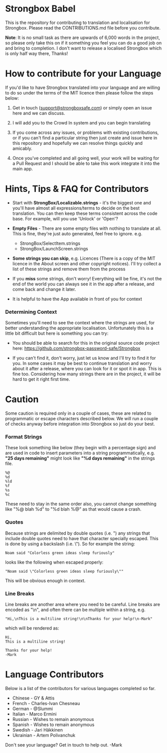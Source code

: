 
# Strongbox Babel
This is the repository for contributing to translation and localisation for Strongbox. Please read the CONTRIBUTIONS.md file before you contribute. 

**Note**: It is no small task as there are upwards of 6,000 words in the project, so please only take this on if it something you feel you can do a good job on and bring to completion. I don't want to release a localised Strongbox which is only half way there, Thanks!
# How to contribute for your Language
If you'd like to have Strongbox translated into your language and are willing to do so under the terms of the MIT licence then please follow the steps below:

1. Get in touch (support@strongboxsafe.com) or simply open an issue here and we can discuss.

2. I will add you to the Crowd In system and you can begin translating

3. If you come across any issues, or problems with existing contributions, or if you can't find a particular string then just create and issue here in this repository and hopefully we can resolve things quickly and amicably.

4. Once you've completed and all going well, your work will be waiting for a Pull Request and I should be able to take this work integrate it into the main app.

# Hints, Tips & FAQ for Contributors
 - Start with **StrongBox/Localizable.strings** - it's the biggest one and you'll have almost all expressions/terms to decide on the best translation. You can then keep these terms consistent across the code base. For example, will you use 'Unlock' or 'Open'?

 - **Empty Files** - There are some empty files with nothing to translate at all. This is fine, they're just auto generated, feel free to ignore. e.g.
    - StrongBox/SelectItem.strings    
    - StrongBox/LaunchScreen.strings
- **Some strings you can skip**, e.g. Licences (There is a copy of the MIT licence in the About screen and other copyright notices). I'll try collect a list of these strings and remove them from the process

 - If you **miss** some strings, don't worry! Everything will be fine, it's not the end of the world you can always see it in the app after a release, and come back and change it later.
 - It is helpful to have the App available in front of you for context
 
### Determining Context
Sometimes you'll need to see the context where the strings are used, for better understanding the appropriate localisation. Unfortunately this is a little bit difficult but here is something you can try:

- You should be able to search for this in the original source code project here: https://github.com/strongbox-password-safe/Strongbox

- If you can't find it, don't worry, just let us know and I'll try to find it for you. In some cases it may be best to continue translation and worry about it after a release, where you can look for it or spot it in app. This is fine too. Considering how many strings there are in the project, it will be hard to get it right first time.

# Caution
Some caution is required only in a couple of cases, these are related to programmatic or escape characters described below. We will run a couple of checks anyway before integration into Strongbox so just do your best.

### Format Strings
These look something like below (they begin with a percentage sign) and are used in code to insert parameters into a string programmatically, e.g. **"25 days remaining"** might look like **"%d days remaining"** in the strings file.

    %@
    %d
    %ld
    %f
    %s
    %c
    
These need to stay in the same order also, you cannot change something like "%@ blah %d" to "%d blah %@" as that would cause a crash.

### Quotes
Because strings are delimited by double quotes (i.e. ") any strings that include double quotes need to have that character specially escaped. This is done by using a backslash (i.e. \\"). So for example the string:

    Noam said "Colorless green ideas sleep furiously"

looks like the following when escaped properly:

    "Noam said \"Colorless green ideas sleep furiously\""

This will be obvious enough in context.

### Line Breaks
Line breaks are another area where you need to be careful. Line breaks are encoded as "\\n", and often there can be multiple within a string, e.g.

    "Hi,\nThis is a multiline string!\n\nThanks for your help!\n-Mark"

which will be rendered as:

    Hi,
    This is a multiline string!
    
    Thanks for your help!
    -Mark

# Language Contributors
Below is a list of the contributors for various languages completed so far.

- Chinese - GY & Attis
- French - Charles-Ivan Chesneau
- German - @Slummi
- Italian - Marco Ermini
- Russian - Wishes to remain anonymous
- Spanish - Wishes to remain anonymous
- Swedish - Jari Häkkinen
- Ukrainian - Artem Polivanchuk

Don't see your language? Get in touch to help out.
-Mark



